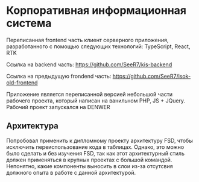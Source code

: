 # Корпоративная информационная система

Переписанная frontend часть клиент серверного приложения, разработанного с помощью следующих технологий:
TypeScript, React, RTK

Ссылка на backend часть: https://github.com/SeeR7/kis-backend

Ссылка на предыдущую frondend часть: https://github.com/SeeR7/isok-old-frontend

Приложение является переписанной версией небольшой части рабочего проекта, который написан на ванильном PHP, JS + JQuery. Рабочий проект запускался на DENWER

## Архитектура

Попробовал применить к дипломному проекту архитектуру FSD, чтобы исключить переиспользование кода в таблицах. Однако, это можно было сделать и без изучения FSD, так как этот архитектурный стиль должен применяться в крупных проектах с большой командой. Непонятно, какие компоненты выносить в слои из-за отсутсвия должного опыта в работе с данной архитектурой.

